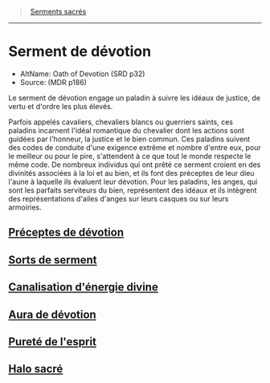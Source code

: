﻿---
!SubClassItem
Name: Serment de dévotion
Source: (MDR p186)
Id: paladin_devotion_hd.md#serment-de-dévotion
RootId: paladin_devotion_hd.md
ParentLink: paladin_hd.md#serments-sacrés
ParentName: Serments sacrés
NameLevel: 1
AltName: Oath of Devotion (SRD p32)
---
>  [Serments sacrés](hd_paladin_serments_sacres.md)

---


# Serment de dévotion

- AltName: Oath of Devotion (SRD p32)
- Source: (MDR p186)

Le serment de dévotion engage un paladin à suivre les idéaux de justice, de vertu et d'ordre les plus élevés.

Parfois appelés cavaliers, chevaliers blancs ou guerriers saints, ces paladins incarnent l'idéal romantique du chevalier dont les actions sont guidées par l'honneur, la justice et le bien commun. Ces paladins suivent des codes de conduite d'une exigence extrême et nombre d'entre eux, pour le meilleur ou pour le pire, s'attendent à ce que tout le monde respecte le même code. De nombreux individus qui ont prêté ce serment croient en des divinités associées à la loi et au bien, et ils font des préceptes de leur dieu l'aune à laquelle ils évaluent leur dévotion. Pour les paladins, les anges, qui sont les parfaits serviteurs du bien, représentent des idéaux et ils intègrent des représentations d'ailes d'anges sur leurs casques ou sur leurs armoiries.



## [Préceptes de dévotion](hd_paladin_devotion_preceptes_de_devotion.md)



## [Sorts de serment](hd_paladin_devotion_sorts_de_serment.md)



## [Canalisation d'énergie divine](hd_paladin_devotion_canalisation_denergie_divine.md)



## [Aura de dévotion](hd_paladin_devotion_aura_de_devotion.md)



## [Pureté de l'esprit](hd_paladin_devotion_purete_de_lesprit.md)



## [Halo sacré](hd_paladin_devotion_halo_sacre.md)

